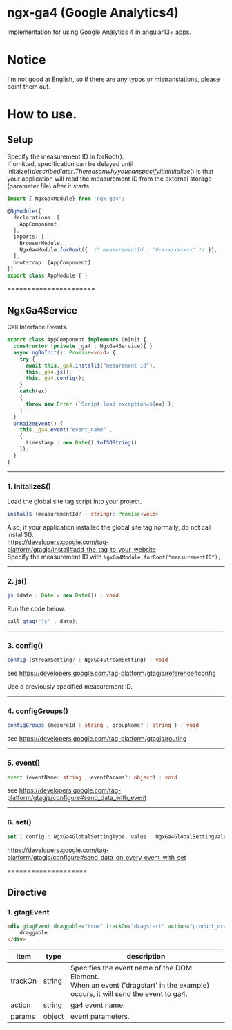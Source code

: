 # ngx-ga4 (Google Analytics4)

Implementation for using Google Analytics 4 in angular13+ apps.

# Notice
I'm not good at English, so if there are any typos or mistranslations, please point them out.

# How to use.

## Setup
Specify the measurement ID in forRoot().  
If omitted, specification can be delayed until initaize$() described later.  
The reason why you can specify it in initalize$() is that your application will read the measurement ID from the external storage (parameter file) after it starts.  
```ts
import { NgxGa4Module} from 'ngx-ga4';

@NgModule({
  declarations: [
    AppComponent
  ],
  imports: [
    BrowserModule,
    NgxGa4Module.forRoot({  /* measurementId : "G-xxxxxxxxxx" */ }),
  ],
  bootstrap: [AppComponent]
})
export class AppModule { }
```

======================  
## NgxGa4Service  
Call Interface Events.
```ts
export class AppComponent implements OnInit {
  constructor (private _ga4 : NgxGa4Service){ }
  async ngOnInit(): Promise<void> {
    try {
      await this._ga4.install$("mesurement id");
      this._ga4.js();
      this._ga4.config();
    }
    catch(ex)
    {
      throw new Error (`Script load exception=${ex}`);
    }
  }
  onRaizeEvent() {
    this._ga4.event("event_name" , 
    { 
      timestamp : new Date().toISOString()
    });
  }
}
```
--------------------
### 1. initalize$()
Load the global site tag script into your project.
```ts
install$ (measurementId? : string): Promise<void>
```
Also, if your application installed the global site tag normally, do not call install$().  
https://developers.google.com/tag-platform/gtagjs/install#add_the_tag_to_your_website  
Specify the measurement ID with `NgxGa4Module.forRoot("measurementID");`.  

--------------------
### 2. js()
```ts
js (date : Date = new Date()) : void
```
Run the code below.  
```ts
call gtag("js" , date);
```

--------------------
### 3. config()
```ts
config (streamSetting? : NgxGa4StreamSetting) : void
```
see https://developers.google.com/tag-platform/gtagjs/reference#config  

Use a previously specified measurement ID.  

--------------------
### 4. configGroups()
```ts
configGroups (mesureId : string , groupName? : string ) : void
```
see https://developers.google.com/tag-platform/gtagjs/routing  

--------------------
### 5. event()
```ts
event (eventName: string , eventParams?: object) : void
```
see https://developers.google.com/tag-platform/gtagjs/configure#send_data_with_event  

--------------------
### 6. set()
```ts
set ( config : NgxGa4GlobalSettingType, value : NgxGa4GlobalSettingValue) : void
```
https://developers.google.com/tag-platform/gtagjs/configure#send_data_on_every_event_with_set  


====================
## Directive

### 1. gtagEvent
```html
<div gtagEvent draggable="true" trackOn="dragstart" action="product_dragged" [params]="{ event_label: 'Something draggable' }">
    draggable
</div>
```
|item   |type    |description
|-----  |--------|------------------------------------------------
|trackOn|string  |Specifies the event name of the DOM Element.<br>When an event ('dragstart' in the example) occurs, it will send the event to ga4.
|action |string  |ga4 event name.
|params |object  |event parameters.
